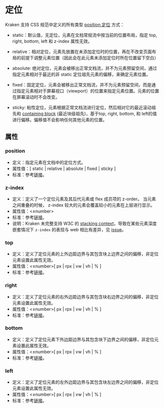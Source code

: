 # 定位

Kraken 支持 CSS 规范中定义的所有类型 [position 定位](https://developer.mozilla.org/zh-CN/docs/Web/CSS/position) 方式：

- static：默认值，无定位，元素在文档常规流中按当前的位置布局，指定 top, right, bottom, left 和 z-index 属性无效。

- relative：相对定位，元素先放置在未添加定位时的位置，再在不改变页面布局的前提下调整元素位置（因此会在此元素未添加定位时所在位置留下空白）

- absolute: 绝对定位，元素会被移出正常文档流，并不为元素预留空间，通过指定元素相对于最近的非 static 定位祖先元素的偏移，来确定元素位置。

- fixed：固定定位，元素会被移出正常文档流，并不为元素预留空间，而是通过指定元素相对于屏幕视口（viewport）的位置来指定元素位置。元素的位置在屏幕滚动时不会改变。

- sticky: 粘性定位，元素根据正常文档流进行定位，然后相对它的最近滚动祖先和 [containing block](https://developer.mozilla.org/zh-CN/docs/Web/CSS/Containing_block) (最近块级祖先)，基于top, right, bottom, 和 left的值进行偏移。偏移值不会影响任何其他元素的位置。

## 属性

### position
- 定义：指定元素在文档中的定位方式。
- 属性值：[ static | relative | absolute | fixed | sticky ]
- 标准：参考[链接](https://developer.mozilla.org/zh-CN/docs/Web/CSS/position)。

### z-index
- 定义：定义了一个定位元素及其后代元素或 flex 成员项的 z-order。 当元素之间重叠的时候， z-index 较大的元素会覆盖较小的元素在上层进行显示。
- 属性值：<±number>
- 标准：参考[链接](https://developer.mozilla.org/zh-CN/docs/Web/CSS/z-index)。
- 说明：Kraken 未完整支持 W3C 的 [stacking context](https://www.w3.org/TR/CSS2/zindex.html)，导致在某些元素深度嵌套情况下 `z-index` 的表现与 web 相比有差异，见 [issue](https://github.com/openkraken/kraken/issues/55)。

### top
- 定义：定义了定位元素的上外边距边界与其包含块上边界之间的偏移，非定位元素设置此属性无效。
- 属性值：<±number>[ px | rpx | vw | vh | % ]
- 标准：参考[链接](https://developer.mozilla.org/zh-CN/docs/Web/CSS/top)。

### right
- 定义：定义了定位元素的右外边距边界与其包含块右边界之间的偏移，非定位元素设置此属性无效。
- 属性值：<±number>[ px | rpx | vw | vh | % ]
- 标准：参考[链接](https://developer.mozilla.org/zh-CN/docs/Web/CSS/right)。

### bottom
- 定义：定义了定位元素下外边距边界与其包含块下边界之间的偏移，非定位元素设置此属性无效。
- 属性值：<±number>[ px | rpx | vw | vh | % ]
- 标准：参考[链接](https://developer.mozilla.org/zh-CN/docs/Web/CSS/bottom)。

### left
- 定义：定义了定位元素的左外边距边界与其包含块左边界之间的偏移，非定位元素设置此属性无效。
- 属性值：<±number>[ px | rpx | vw | vh | % ]
- 标准：参考[链接](https://developer.mozilla.org/zh-CN/docs/Web/CSS/left)。